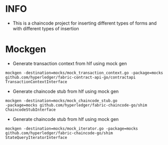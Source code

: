 # INFO
- This is a chaincode project for inserting different types of forms
and with different types of insertion

# Mockgen
- Generate transaction context from hlf using mock gen
```
mockgen -destination=mocks/mock_transaction_context.go -package=mocks 
github.com/hyperledger/fabric-contract-api-go/contractapi TransactionContextInterface
```
- Generate chaincode stub from hlf using mock gen
```
mockgen -destination=mocks/mock_chaincode_stub.go 
-package=mocks github.com/hyperledger/fabric-chaincode-go/shim ChaincodeStubInterface
```
- Generate chaincode stub from hlf using mock gen
```
mockgen -destination=mocks/mock_iterator.go -package=mocks 
github.com/hyperledger/fabric-chaincode-go/shim StateQueryIteratorInterface
```
